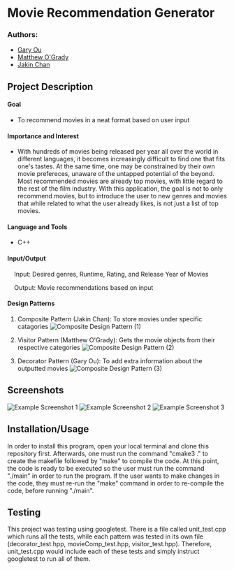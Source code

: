# Movie Recommendation Generator
 
### Authors:
 * [Gary Ou](https://github.com/GaryOu101)
 * [Matthew O'Grady](https://github.com/mattrogrady)
 * [Jakin Chan](https://github.com/JakinChan200)

## Project Description
#### Goal

* To recommend movies in a neat format based on user input

#### Importance and Interest

* With hundreds of movies being released per year all over the world in different languages, it becomes increasingly difficult to find one that fits one's tastes. At the same time, one may be constrained by their own movie prefereces, unaware of the untapped potential of the beyond. Most recommended movies are already top movies, with little regard to the rest of the film industry. With this application, the goal is not to only recommend movies, but to introduce the user to new genres and movies that while related to what the user already likes, is not just a list of top movies.

#### Language and Tools

 * C++

#### Input/Output

&nbsp;&nbsp;&nbsp;&nbsp;Input: Desired genres, Runtime, Rating, and Release Year of Movies

&nbsp;&nbsp;&nbsp;&nbsp;Output: Movie recommendations based on input

#### Design Patterns
1. Composite Pattern (Jakin Chan): To store movies under specific catagories
   ![Composite Design Pattern (1)](https://user-images.githubusercontent.com/42459094/101896527-00b8ae80-3b5e-11eb-9e77-b376b93eec86.jpg)

2. Visitor Pattern (Matthew O'Grady): Gets the movie objects from their respective categories
   ![Composite Design Pattern (2)](https://user-images.githubusercontent.com/42459094/101896587-1037f780-3b5e-11eb-895e-5f8b0d963e68.jpg)
   
3. Decorator Pattern (Gary Ou): To add extra information about the outputted movies
   ![Composite Design Pattern (3)](https://user-images.githubusercontent.com/42459094/101896629-1ded7d00-3b5e-11eb-8f08-bcb1d85616a3.jpg)

 ## Screenshots
 ![Example Screenshot 1](https://user-images.githubusercontent.com/42446873/101939024-3929ae00-3b99-11eb-9a84-88ffbf1c873b.png)
 ![Example Screenshot 2](https://user-images.githubusercontent.com/42446873/101939078-52caf580-3b99-11eb-911f-54dfc795c4fb.png)
 ![Example Screenshot 3](https://user-images.githubusercontent.com/42446873/101939092-5a8a9a00-3b99-11eb-8876-666cecbb0dd2.png)
 ## Installation/Usage
 In order to install this program, open your local terminal and clone this repository first. Afterwards, one must run the command "cmake3 ." to create the makefile followed by "make" to compile the code. At this point, the code is ready to be executed so the user must run the command "./main" in order to run the program. If the user wants to make changes in the code, they must re-run the "make" command in order to re-compile the code, before running "./main". 
 ## Testing
This project was testing using googletest. There is a file called unit_test.cpp which runs all the tests, while each pattern was tested in its own file (decorator_test.hpp, movieComp_test.hpp, visitor_test.hpp). Therefore, unit_test.cpp would include each of these tests and simply instruct googletest to run all of them.
 
